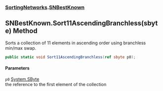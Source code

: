 ### [SortingNetworks](./SortingNetworks.md 'SortingNetworks').[SNBestKnown](./SortingNetworks-SNBestKnown.md 'SortingNetworks.SNBestKnown')
## SNBestKnown.Sort11AscendingBranchless(sbyte) Method
Sorts a collection of 11 elements in ascending order using branchless min/max swap.  
```csharp
public static void Sort11AscendingBranchless(ref sbyte p0);
```
#### Parameters
<a name='SortingNetworks-SNBestKnown-Sort11AscendingBranchless(sbyte)-p0'></a>
`p0` [System.SByte](https://docs.microsoft.com/en-us/dotnet/api/System.SByte 'System.SByte')  
the reference to the first element of the collection  
  
